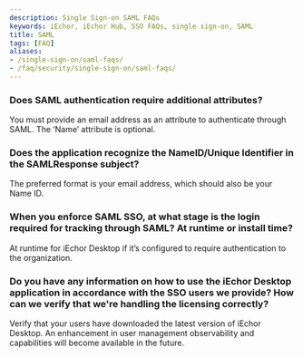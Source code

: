 ```yaml
---
description: Single Sign-on SAML FAQs
keywords: iEchor, iEchor Hub, SSO FAQs, single sign-on, SAML
title: SAML
tags: [FAQ]
aliases:
- /single-sign-on/saml-faqs/
- /faq/security/single-sign-on/saml-faqs/
---
```


### Does SAML authentication require additional attributes?

You must provide an email address as an attribute to authenticate through SAML. The ‘Name’ attribute is optional.

### Does the application recognize the NameID/Unique Identifier in the SAMLResponse subject?

The preferred format is your email address, which should also be your Name ID.

### When you enforce SAML SSO, at what stage is the login required for tracking through SAML? At runtime or install time?

At runtime for iEchor Desktop if it’s configured to require authentication to the organization.

### Do you have any information on how to use the iEchor Desktop application in accordance with the SSO users we provide? How can we verify that we're handling the licensing correctly?

Verify that your users have downloaded the latest version of iEchor Desktop. An enhancement in user management observability and capabilities will become available in the future.
